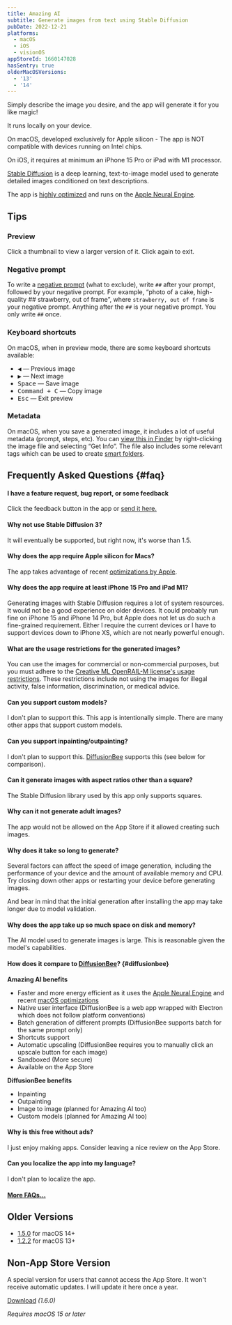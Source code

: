 ```yaml
---
title: Amazing AI
subtitle: Generate images from text using Stable Diffusion
pubDate: 2022-12-21
platforms:
  - macOS
  - iOS
  - visionOS
appStoreId: 1660147028
hasSentry: true
olderMacOSVersions:
  - '13'
  - '14'
---
```


Simply describe the image you desire, and the app will generate it for you like magic!

It runs locally on your device.

On macOS, developed exclusively for Apple silicon - The app is NOT compatible with devices running on Intel chips.

On iOS, it requires at minimum an iPhone 15 Pro or iPad with M1 processor.

[Stable Diffusion](https://en.wikipedia.org/wiki/Stable_Diffusion) is a deep learning, text-to-image model used to generate detailed images conditioned on text descriptions.

The app is [highly optimized](https://machinelearning.apple.com/research/stable-diffusion-coreml-apple-silicon) and runs on the [Apple Neural Engine](https://apple.fandom.com/wiki/Neural_Engine).

## Tips

### Preview

Click a thumbnail to view a larger version of it. Click again to exit.

### Negative prompt

To write a [negative prompt](https://dreamlike.art/guides/guide-to-stable-diffusion-negative-prompt-parameter) (what to exclude), write `##` after your prompt, followed by your negative prompt. For example, “photo of a cake, high-quality ## strawberry, out of frame”, where `strawberry, out of frame` is your negative prompt. Anything after the `##` is your negative prompt. You only write `##` once.

### Keyboard shortcuts

On macOS, when in preview mode, there are some keyboard shortcuts available:
- <kbd>◀</kbd> — Previous image
- <kbd>▶</kbd> — Next image
- <kbd>Space</kbd> — Save image
- <kbd>Command + C</kbd> — Copy image
- <kbd>Esc</kbd> — Exit preview

### Metadata

On macOS, when you save a generated image, it includes a lot of useful metadata (prompt, steps, etc). You can [view this in Finder](https://twitter.com/sindresorhus/status/1611441129622278146/photo/1) by right-clicking the image file and selecting “Get Info”. The file also includes some relevant tags which can be used to create [smart folders](https://support.apple.com/guide/mac-help/tag-files-and-folders-mchlp15236/mac).

## Frequently Asked Questions {#faq}

#### I have a feature request, bug report, or some feedback

Click the feedback button in the app or [send it here.](https://sindresorhus.com/feedback?product=Amazing%20AI&referrer=Website-FAQ)

#### Why not use Stable Diffusion 3?

It will eventually be supported, but right now, it's worse than 1.5.

#### Why does the app require Apple silicon for Macs?

The app takes advantage of recent [optimizations by Apple](https://machinelearning.apple.com/research/stable-diffusion-coreml-apple-silicon).

#### Why does the app require at least iPhone 15 Pro and iPad M1?

Generating images with Stable Diffusion requires a lot of system resources. It would not be a good experience on older devices. It could probably run fine on iPhone 15 and iPhone 14 Pro, but Apple does not let us do such a fine-grained requirement. Either I require the current devices or I have to support devices down to iPhone XS, which are not nearly powerful enough.

#### What are the usage restrictions for the generated images?

You can use the images for commercial or non-commercial purposes, but you must adhere to the [Creative ML OpenRAIL-M license's usage restrictions](https://github.com/CompVis/stable-diffusion/blob/21f890f9da3cfbeaba8e2ac3c425ee9e998d5229/LICENSE#L69-L82). These restrictions include not using the images for illegal activity, false information, discrimination, or medical advice.

#### Can you support custom models?

I don't plan to support this. This app is intentionally simple. There are many other apps that support custom models.

#### Can you support inpainting/outpainting?

I don't plan to support this. [DiffusionBee](https://diffusionbee.com) supports this (see below for comparison).

#### Can it generate images with aspect ratios other than a square?

The Stable Diffusion library used by this app only supports squares.

#### Why can it not generate adult images?

The app would not be allowed on the App Store if it allowed creating such images.

#### Why does it take so long to generate?

Several factors can affect the speed of image generation, including the performance of your device and the amount of available memory and CPU. Try closing down other apps or restarting your device before generating images.

And bear in mind that the initial generation after installing the app may take longer due to model validation.

#### Why does the app take up so much space on disk and memory?

The AI model used to generate images is large. This is reasonable given the model's capabilities.

#### How does it compare to [DiffusionBee](https://github.com/divamgupta/diffusionbee-stable-diffusion-ui)? {#diffusionbee}

**Amazing AI benefits**

- Faster and more energy efficient as it uses the [Apple Neural Engine](https://apple.fandom.com/wiki/Neural_Engine) and recent [macOS optimizations](https://machinelearning.apple.com/research/stable-diffusion-coreml-apple-silicon)
- Native user interface (DiffusionBee is a web app wrapped with Electron which does not follow platform conventions)
- Batch generation of different prompts (DiffusionBee supports batch for the same prompt only)
- Shortcuts support
- Automatic upscaling (DiffusionBee requires you to manually click an upscale button for each image)
- Sandboxed (More secure)
- Available on the App Store

**DiffusionBee benefits**

- Inpainting
- Outpainting
- Image to image (planned for Amazing AI too)
- Custom models (planned for Amazing AI too)

#### Why is this free without ads?

I just enjoy making apps. Consider leaving a nice review on the App Store.

#### Can you localize the app into my language?

I don't plan to localize the app.

#### [More FAQs…](/apps/faq)

## Older Versions

- [1.5.0](https://github.com/sindresorhus/sindresorhus.github.com/releases/download/v1.0.0/Amazing.AI.1.5.0.zip) for macOS 14+
- [1.2.2](https://drive.google.com/file/d/1mcEhAKhmQGYzmSS-zlejt3_qsKFzqm0h/view?usp=sharing) for macOS 13+

## Non-App Store Version

A special version for users that cannot access the App Store. It won't receive automatic updates. I will update it here once a year.

[Download](https://github.com/sindresorhus/sindresorhus.github.com/releases/download/v1.0.0/Amazing.AI.1.6.0.zip) *(1.6.0)*

*Requires macOS 15 or later*
